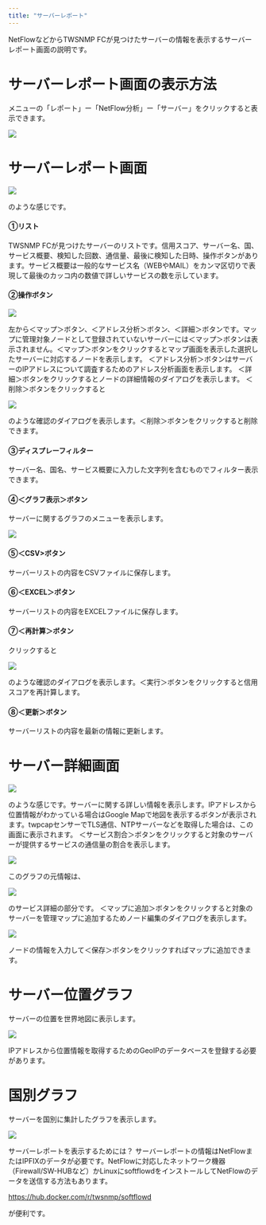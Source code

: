 ```yaml
---
title: "サーバーレポート"
---
```


NetFlowなどからTWSNMP FCが見つけたサーバーの情報を表示するサーバーレポート画面の説明です。


# サーバーレポート画面の表示方法
メニューの「レポート」ー「NetFlow分析」ー「サーバー」をクリックすると表示できます。

![](/images/books/twsnmpfc-manual/picture_pc_0d2aaebb7ca4cdff73c82cd147e38f1a.png)

# サーバーレポート画面

![](/images/books/twsnmpfc-manual/picture_pc_da7df5a73d6d1299f47dda4cb57df3f5.png)

のような感じです。

#### ①リスト

TWSNMP FCが見つけたサーバーのリストです。信用スコア、サーバー名、国、サービス概要、検知した回数、通信量、最後に検知した日時、操作ボタンがあります。サービス概要は一般的なサービス名（WEBやMAIL）をカンマ区切りで表現して最後のカッコ内の数値で詳しいサービスの数を示しています。

#### ②操作ボタン

![](/images/books/twsnmpfc-manual/picture_pc_d255dcfe09ed1f46b50777437a2f77c4.png)

左から＜マップ＞ボタン、＜アドレス分析＞ボタン、＜詳細＞ボタンです。マップに管理対象ノードとして登録されていないサーバーには＜マップ＞ボタンは表示されません。＜マップ＞ボタンをクリックするとマップ画面を表示した選択したサーバーに対応するノードを表示します。
＜アドレス分析＞ボタンはサーバーのIPアドレスについて調査するためのアドレス分析画面を表示します。
＜詳細＞ボタンをクリックするとノードの詳細情報のダイアログを表示します。
＜削除＞ボタンをクリックすると

![](/images/books/twsnmpfc-manual/picture_pc_320f070f1817930f08e99b2fa0f08274.png)

のような確認のダイアログを表示します。＜削除＞ボタンをクリックすると削除できます。

#### ③ディスプレーフィルター
サーバー名、国名、サービス概要に入力した文字列を含むものでフィルター表示できます。

#### ④＜グラフ表示＞ボタン
サーバーに関するグラフのメニューを表示します。

![](/images/books/twsnmpfc-manual/picture_pc_1f3fa2af439fe51aca8b245bada1a7d7.png)

#### ⑤＜CSV>ボタン
サーバーリストの内容をCSVファイルに保存します。

#### ⑥＜EXCEL＞ボタン
サーバーリストの内容をEXCELファイルに保存します。

#### ⑦＜再計算＞ボタン
クリックすると

![](/images/books/twsnmpfc-manual/picture_pc_24bc0fbe78f2ba198dbd67991453fbe9.png)

のような確認のダイアログを表示します。＜実行＞ボタンをクリックすると信用スコアを再計算します。

#### ⑧＜更新＞ボタン
サーバーリストの内容を最新の情報に更新します。

# サーバー詳細画面

![](/images/books/twsnmpfc-manual/picture_pc_668de83260695a096167344fac06a322.png)

のような感じです。サーバーに関する詳しい情報を表示します。IPアドレスから位置情報がわかっている場合はGoogle Mapで地図を表示するボタンが表示されます。twpcapセンサーでTLS通信、NTPサーバーなどを取得した場合は、この画面に表示されます。
＜サービス割合＞ボタンをクリックすると対象のサーバーが提供するサービスの通信量の割合を表示します。

![](/images/books/twsnmpfc-manual/picture_pc_20cedae4ec4554fdf3fcc8e53028023f.png)

このグラフの元情報は、

![](/images/books/twsnmpfc-manual/picture_pc_2f650e738d8a241e06b705f184dbc3c6.png)

のサービス詳細の部分です。
＜マップに追加＞ボタンをクリックすると対象のサーバーを管理マップに追加するためノード編集のダイアログを表示します。

![](/images/books/twsnmpfc-manual/picture_pc_19de8aac91ecfb51040a4c76b4dc577a.png)

ノードの情報を入力して＜保存＞ボタンをクリックすればマップに追加できます。

# サーバー位置グラフ
サーバーの位置を世界地図に表示します。

![](/images/books/twsnmpfc-manual/picture_pc_41a4affdcdda3a8f25af0133129c078e.png)

IPアドレスから位置情報を取得するためのGeoIPのデータベースを登録する必要があります。

# 国別グラフ
サーバーを国別に集計したグラフを表示します。

![](/images/books/twsnmpfc-manual/picture_pc_4d418e9b6c851053ec0434744f283d5d.png)

サーバーレポートを表示するためには？
サーバーレポートの情報はNetFlowまたはIPFIXのデータが必要です。NetFlowに対応したネットワーク機器（Firewall/SW-HUBなど）かLinuxにsoftflowdをインストールしてNetFlowのデータを送信する方法もあります。

https://hub.docker.com/r/twsnmp/softflowd

が便利です。

